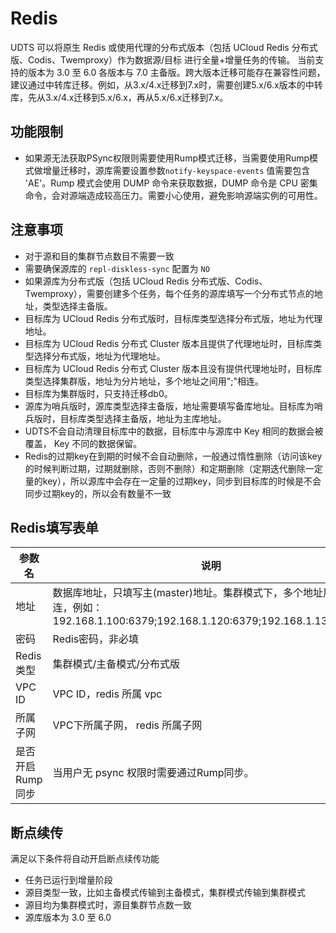 # Redis

UDTS 可以将原生 Redis 或使用代理的分布式版本（包括 UCloud Redis 分布式版、Codis、Twemproxy）作为数据源/目标 进行全量+增量任务的传输。
当前支持的版本为 3.0 至 6.0 各版本与 7.0 主备版。跨大版本迁移可能存在兼容性问题，建议通过中转库迁移。例如，从3.x/4.x迁移到7.x时，需要创建5.x/6.x版本的中转库，先从3.x/4.x迁移到5.x/6.x，再从5.x/6.x迁移到7.x。

## 功能限制
- 如果源无法获取PSync权限则需要使用Rump模式迁移，当需要使用Rump模式做增量迁移时，源库需要设置参数`notify-keyspace-events` 值需要包含 'AE'。Rump 模式会使用 DUMP 命令来获取数据，DUMP 命令是 CPU 密集命令，会对源端造成较高压力。需要小心使用，避免影响源端实例的可用性。

## 注意事项
- 对于源和目的集群节点数目不需要一致
- 需要确保源库的 `repl-diskless-sync` 配置为 `NO`
- 如果源库为分布式版（包括 UCloud Redis 分布式版、Codis、Twemproxy），需要创建多个任务，每个任务的源库填写一个分布式节点的地址，类型选择主备版。
- 目标库为 UCloud Redis 分布式版时，目标库类型选择分布式版，地址为代理地址。
- 目标库为 UCloud Redis 分布式 Cluster 版本且提供了代理地址时，目标库类型选择分布式版，地址为代理地址。
- 目标库为 UCloud Redis 分布式 Cluster 版本且没有提供代理地址时，目标库类型选择集群版，地址为分片地址，多个地址之间用";"相连。
- 目标库为集群版时，只支持迁移db0。
- 源库为哨兵版时，源库类型选择主备版，地址需要填写备库地址。目标库为哨兵版时，目标库类型选择主备版，地址为主库地址。
- UDTS不会自动清理目标库中的数据，目标库中与源库中 Key 相同的数据会被覆盖， Key 不同的数据保留。
- Redis的过期key在到期的时候不会自动删除，一般通过惰性删除（访问该key的时候判断过期，过期就删除，否则不删除）和定期删除（定期迭代删除一定量的key），所以源库中会存在一定量的过期key，同步到目标库的时候是不会同步过期key的，所以会有数量不一致

## Redis填写表单

| 参数名           | 说明                                                                                                                        |
|------------------|---------------------------------------------------------------------------------------------------------------------------|
| 地址             | 数据库地址，只填写主(master)地址。集群模式下，多个地址用";"相连，例如：192.168.1.100:6379;192.168.1.120:6379;192.168.1.130:26379 |
| 密码             | Redis密码，非必填                                                                                                            |
| Redis类型        | 集群模式/主备模式/分布式版                                                                        |
| VPC ID           | VPC ID，redis 所属 vpc                                                                                                       |
| 所属子网         | VPC下所属子网， redis 所属子网                                                                                               |
| 是否开启Rump同步 | 当用户无 psync 权限时需要通过Rump同步。                                                                                      |

## 断点续传
满足以下条件将自动开启断点续传功能
- 任务已运行到增量阶段
- 源目类型一致，比如主备模式传输到主备模式，集群模式传输到集群模式
- 源目均为集群模式时，源目集群节点数一致
- 源库版本为 3.0 至 6.0
